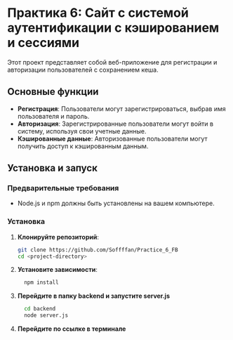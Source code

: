 # Практика 6: Сайт с системой аутентификации с кэшированием и сессиями

Этот проект представляет собой веб-приложение для регистрации и авторизации пользователей с сохранением кеша.

## Основные функции

- **Регистрация**: Пользователи могут зарегистрироваться, выбрав имя пользователя и пароль.
- **Авторизация**: Зарегистрированные пользователи могут войти в систему, используя свои учетные данные.
- **Кэшированные данные**: Авторизованные пользователи могут получить доступ к кэшированным данным.

## Установка и запуск

### Предварительные требования

- Node.js и npm должны быть установлены на вашем компьютере.

### Установка

1. **Клонируйте репозиторий**:
   ```bash
   git clone https://github.com/Soffffan/Practice_6_FB
   cd <project-directory>
   ```

2. **Установите зависимости**:
   ```bash
     npm install
   ```

3. **Перейдите в папку backend и запустите server.js**
   ```bash
     cd backend
     node server.js
   ```
4. **Перейдите по ссылке в терминале**

